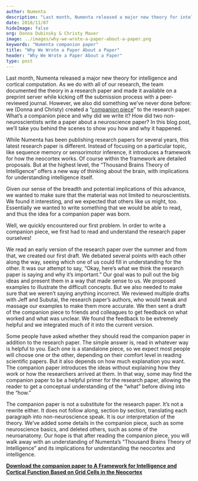```yaml
---
author: Numenta
description: "Last month, Numenta released a major new theory for intelligence and cortical computation, documenting the theory in a research paper and making it available on a preprint server while it undergoes peer-review. We also created a “companion piece” to the research paper. What’s a companion piece and why did we write it?  How did two non-neuroscientists write a paper about a neuroscience paper?  In this blog post, we’ll take you behind the scenes to show you how and why it happened."
date: 2018/11/07   
hideImage: false
org: Donna Dubinsky & Christy Maver
image: ../images/why-we-wrote-a-paper-about-a-paper.png
keywords: "Numenta companion paper"
title: "Why We Wrote a Paper About a Paper"
header: "Why We Wrote a Paper About a Paper"
type: post
---
```


Last month, Numenta released a major new theory for intelligence and cortical computation. As we do with all of our research, the team documented the theory in a research paper and made it available on a preprint server while kicking off the submission process with a peer-reviewed journal.  However, we also did something we’ve never done before: we (Donna and Christy) created a “[companion piece](/neuroscience-research/research-publications/papers/thousand-brains-theory-of-intelligence-companion-paper/)” to the research paper. What’s a companion piece and why did we write it?  How did two non-neuroscientists write a paper about a neuroscience paper?  In this blog post, we’ll take you behind the scenes to show you how and why it happened.

While Numenta has been publishing research papers for several years, this latest research paper is different. Instead of focusing on a particular topic, like sequence memory or sensorimotor inference, it introduces a framework for how the neocortex works.  Of course within the framework are detailed proposals. But at the highest level, the “Thousand Brains Theory of Intelligence” offers a new way of thinking about the brain, with implications for understanding intelligence itself.

Given our sense of the breadth and potential implications of this advance, we wanted to make sure that the material was not limited to neuroscientists.  We found it interesting, and we expected that others like us might, too.  Essentially we wanted to write something that we would be able to read, and thus the idea for a companion paper was born.

Well, we quickly encountered our first problem.  In order to write a companion piece, we first had to read and understand the research paper ourselves!

We read an early version of the research paper over the summer and from that, we created our first draft.  We debated several points with each other along the way, seeing which one of us could fill in understanding for the other.  It was our attempt to say, “Okay, here’s what we think the research paper is saying and why it’s important.”  Our goal was to pull out the big ideas and present them in a way that made sense to us.  We proposed examples to illustrate the difficult concepts. But we also needed to make sure that we weren’t saying anything incorrect.  We reviewed multiple drafts with Jeff and Subutai, the research paper’s authors, who would tweak and massage our examples to make them more accurate. We then sent a draft of the companion piece to friends and colleagues to get feedback on what worked and what was unclear.  We found the feedback to be extremely helpful and we integrated much of it into the current version.

Some people have asked whether they should read the companion paper in addition to the research paper.  The simple answer is, read in whatever way is helpful to you.  Each one is a standalone piece, so we expect most people will choose one or the other, depending on their comfort level in reading scientific papers. But it also depends on how much explanation you want. The companion paper introduces the ideas without explaining how they work or how the researchers arrived at them. In that way, some may find the companion paper to be a helpful primer for the research paper, allowing the reader to get a conceptual understanding of the “what” before diving into the “how.”

The companion paper is not a substitute for the research paper.  It’s not a rewrite either. It does not follow along, section by section, translating each paragraph into non-neuroscience speak.  It is our interpretation of the theory.  We’ve added some details in the companion piece, such as some neuroscience basics, and deleted others, such as some of the neuroanatomy. Our hope is that after reading the companion piece, you will walk away with an understanding of Numenta’s “Thousand Brains Theory of Intelligence” and its implications for understanding the neocortex and intelligence.

**[Download the companion paper to A Framework for Intelligence and Cortical Function Based on Grid Cells in the Neocortex](/assets/pdf/research-publications/papers/Companion-paper-to-A-Framework-for-Intelligence-and-Cortical-Function-Based-on-Grid-Cells-in-the-Neocortex.pdf)**

